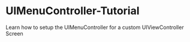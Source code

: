UIMenuController-Tutorial
=========================

Learn how to setup the UIMenuController for a custom UIViewController Screen

